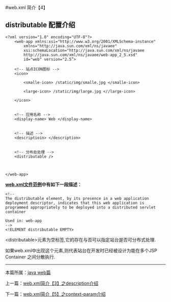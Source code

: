 
#web.xml 简介【4】

## distributable 配置介绍


	<?xml version="1.0" encoding="UTF-8"?>
		<web-app xmlns:xsi="http://www.w3.org/2001/XMLSchema-instance"
         	xmlns="http://java.sun.com/xml/ns/javaee"
         	xsi:schemaLocation="http://java.sun.com/xml/ns/javaee
         	http://java.sun.com/xml/ns/javaee/web-app_2_5.xsd"
         	id="web" version="2.5”>

		<!-- 站点ICON图标 -->
		<icon>

            <smalle-icon> /static/img/smalle.jpg </smalle-icon>

            <large-icon> /static/img/large.jpg <//large-icon>

		</icon>


		<!-- 应用名称 -->
		<display-name> Web </display-name>


		<!-- 描述 -->
		<descriptioin> </description>


		<!-- 分布处处理 -->
		<distributable />



	</web-app>



**[web.xml文件范例](./webxml)中有如下一段描述：**


    <!--
    The distributable element, by its presence in a web application
    deployment descriptor, indicates that this web application is
    programmed appropriately to be deployed into a distributed servlet
    container

    Used in: web-app
    -->
    <!ELEMENT distributable EMPTY>


\<distributable>元素为空标签,它的存在与否可以指定站台是否可分布式处理.

如果web.xml中出现这个元素,则代表站台在开发时已经被设计为能在多个JSP Container 之间分散执行.

***

本篇所属：[java web篇](./Java/web/Index)

上一篇：[web.xml简介【3】之description介绍](./webxml-description-3)

下一篇：[web.xml简介【5】之context-param介绍](./webxml-context-param-5)